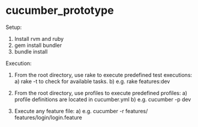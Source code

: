 cucumber_prototype
==================

Setup:
1) Install rvm and ruby
2) gem install bundler
3) bundle install

Execution:

1) From the root directory, use rake to execute predefined test executions: 
    a) rake -t to check for available tasks.
    b) e.g. rake features:dev

2) From the root directory, use profiles to execute predefined profiles:
    a) profile definitions are located in cucumber.yml
    b) e.g. cucumber -p dev

3) Execute any feature file:
    a) e.g. cucumber -r features/ features/login/login.feature 

